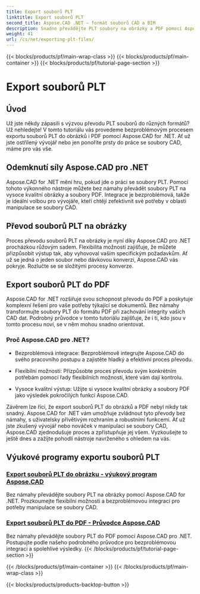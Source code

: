 ```yaml
---
title: Export souborů PLT
linktitle: Export souborů PLT
second_title: Aspose.CAD .NET – formát souborů CAD a BIM
description: Snadno převádějte PLT soubory na obrázky a PDF pomocí Aspose.CAD pro .NET. Prozkoumejte bezproblémovou integraci a flexibilní možnosti pro manipulaci se soubory CAD.
weight: 41
url: /cs/net/exporting-plt-files/
---
```


{{< blocks/products/pf/main-wrap-class >}}
{{< blocks/products/pf/main-container >}}
{{< blocks/products/pf/tutorial-page-section >}}

# Export souborů PLT


## Úvod

Už jste někdy zápasili s výzvou převodu PLT souborů do různých formátů? Už nehledejte! V tomto tutoriálu vás provedeme bezproblémovým procesem exportu souborů PLT do obrázků i PDF pomocí Aspose.CAD for .NET. Ať už jste ostřílený vývojář nebo jen ponoříte prsty do práce se soubory CAD, máme pro vás vše.

## Odemknutí síly Aspose.CAD pro .NET

Aspose.CAD for .NET mění hru, pokud jde o práci se soubory PLT. Pomocí tohoto výkonného nástroje můžete bez námahy převádět soubory PLT na vysoce kvalitní obrázky a soubory PDF. Integrace je bezproblémová, takže je ideální volbou pro vývojáře, kteří chtějí zefektivnit své potřeby v oblasti manipulace se soubory CAD.

## Převod souborů PLT na obrázky

Proces převodu souborů PLT na obrázky je nyní díky Aspose.CAD pro .NET procházkou růžovým sadem. Flexibilita možností zajišťuje, že můžete přizpůsobit výstup tak, aby vyhovoval vašim specifickým požadavkům. Ať už se jedná o jeden soubor nebo dávkovou konverzi, Aspose.CAD vás pokryje. Rozlučte se se složitými procesy konverze.

## Export souborů PLT do PDF

Aspose.CAD for .NET rozšiřuje svou schopnost převodu do PDF a poskytuje komplexní řešení pro vaše potřeby týkající se dokumentů. Bez námahy transformujte soubory PLT do formátu PDF při zachování integrity vašich CAD dat. Podrobný průvodce v tomto tutoriálu zajišťuje, že i ti, kdo jsou v tomto procesu noví, se v něm mohou snadno orientovat.

### Proč Aspose.CAD pro .NET?

- Bezproblémová integrace: Bezproblémově integrujte Aspose.CAD do svého pracovního postupu a zajistěte hladký a efektivní proces převodu.
  
- Flexibilní možnosti: Přizpůsobte proces převodu svým konkrétním potřebám pomocí řady flexibilních možností, které vám dají kontrolu.

- Vysoce kvalitní výstup: Užijte si vysoce kvalitní obrázky a soubory PDF jako výsledek pokročilých funkcí Aspose.CAD.

Závěrem lze říci, že export souborů PLT do obrázků a PDF nebyl nikdy tak snadný. Aspose.CAD for .NET vám umožňuje zvládnout tyto převody bez námahy, s uživatelsky přívětivým rozhraním a robustními funkcemi. Ať už jste zkušený vývojář nebo nováček v manipulaci se soubory CAD, Aspose.CAD zjednodušuje proces a zpřístupňuje jej všem. Vyzkoušejte to ještě dnes a zažijte pohodlí nástroje navrženého s ohledem na vás.
## Výukové programy exportu souborů PLT
### [Export souborů PLT do obrázku - výukový program Aspose.CAD](./exporting-plt-files-to-image/)
Bez námahy převádějte soubory PLT na obrázky pomocí Aspose.CAD for .NET. Prozkoumejte flexibilní možnosti a bezproblémovou integraci pro potřeby manipulace se soubory CAD.
### [Export souborů PLT do PDF - Průvodce Aspose.CAD](./exporting-plt-files-to-pdf/)
Bez námahy převádějte soubory PLT do PDF pomocí Aspose.CAD pro .NET. Postupujte podle našeho podrobného průvodce pro bezproblémovou integraci a spolehlivé výsledky.
{{< /blocks/products/pf/tutorial-page-section >}}

{{< /blocks/products/pf/main-container >}}
{{< /blocks/products/pf/main-wrap-class >}}

{{< blocks/products/products-backtop-button >}}
